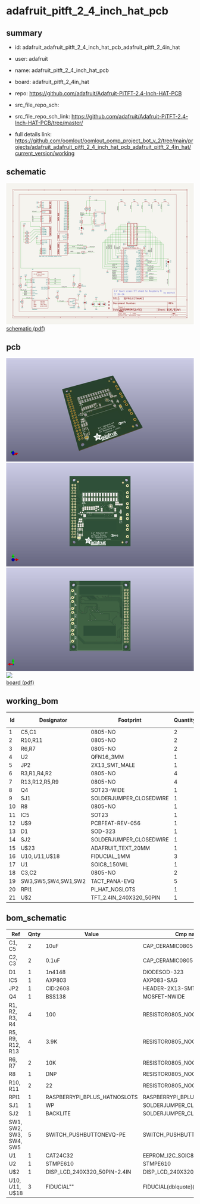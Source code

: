 # adafruit_pitft_2_4_inch_hat_pcb
 
## summary 
* id: adafruit_adafruit_pitft_2_4_inch_hat_pcb_adafruit_pitft_2_4in_hat
* user: adafruit
* name: adafruit_pitft_2_4_inch_hat_pcb
* board: adafruit_pitft_2_4in_hat
* repo: https://github.com/adafruit/Adafruit-PiTFT-2.4-Inch-HAT-PCB



* src_file_repo_sch: 
* src_file_repo_sch_link: https://github.com/adafruit/Adafruit-PiTFT-2.4-Inch-HAT-PCB/tree/master/
* full details link: https://github.com/oomlout/oomlout_oomp_project_bot_v_2/tree/main/projects/adafruit_adafruit_pitft_2_4_inch_hat_pcb_adafruit_pitft_2_4in_hat/current_version/working  

## schematic  
![](working_schematic_600.png)  
[schematic (pdf)](working_schematic.pdf)  

## pcb  
![](working_3d_600.png) 
![](working_3d_front_600.png)  
![](working_3d_back_600.png)  
![](working_600.png)  
[board (pdf)](working.pdf)  

## working_bom
| Id | Designator | Footprint | Quantity | Designation | Supplier and ref |  | None | 
| --- | --- | --- | --- | --- | --- | --- | --- | 
| 1 | C5,C1 | 0805-NO | 2 | 10uF |  |  | [''] | 
| 2 | R10,R11 | 0805-NO | 2 | 22 |  |  | [''] | 
| 3 | R6,R7 | 0805-NO | 2 | 10K |  |  | [''] | 
| 4 | U2 | QFN16_3MM | 1 | STMPE610 |  |  | [''] | 
| 5 | JP2 | 2X13_SMT_MALE | 1 | CID:2608 |  |  | [''] | 
| 6 | R3,R1,R4,R2 | 0805-NO | 4 | 100 |  |  | [''] | 
| 7 | R13,R12,R5,R9 | 0805-NO | 4 | 3.9K |  |  | [''] | 
| 8 | Q4 | SOT23-WIDE | 1 | BSS138 |  |  | [''] | 
| 9 | SJ1 | SOLDERJUMPER_CLOSEDWIRE | 1 | WP |  |  | [''] | 
| 10 | R8 | 0805-NO | 1 | DNP |  |  | [''] | 
| 11 | IC5 | SOT23 | 1 | AXP803 |  |  | [''] | 
| 12 | U$9 | PCBFEAT-REV-056 | 1 |  |  |  | [''] | 
| 13 | D1 | SOD-323 | 1 | 1n4148 |  |  | [''] | 
| 14 | SJ2 | SOLDERJUMPER_CLOSEDWIRE | 1 | BACKLITE |  |  | [''] | 
| 15 | U$23 | ADAFRUIT_TEXT_20MM | 1 |  |  |  | [''] | 
| 16 | U$10,U$11,U$18 | FIDUCIAL_1MM | 3 | FIDUCIAL" |  |  | [''] | 
| 17 | U1 | SOIC8_150MIL | 1 | CAT24C32 |  |  | [''] | 
| 18 | C3,C2 | 0805-NO | 2 | 0.1uF |  |  | [''] | 
| 19 | SW3,SW5,SW4,SW1,SW2 | TACT_PANA-EVQ | 5 |  |  |  | [''] | 
| 20 | RPI1 | PI_HAT_NOSLOTS | 1 | RASPBERRYPI_BPLUS_HATNOSLOTS |  |  | [''] | 
| 21 | U$2 | TFT_2.4IN_240X320_50PIN | 1 | DISP_LCD_240X320_50PIN-2.4IN |  |  | [''] | 


## bom_schematic
| Ref | Qnty | Value | Cmp name | Footprint | Description | Vendor | DNP | 
| --- | --- | --- | --- | --- | --- | --- | --- | 
| C1, C5 | 2 | 10uF | CAP_CERAMIC0805-NOOUTLINE | working:0805-NO |  |  |  | 
| C2, C3 | 2 | 0.1uF | CAP_CERAMIC0805-NOOUTLINE | working:0805-NO |  |  |  | 
| D1 | 1 | 1n4148 | DIODESOD-323 | working:SOD-323 |  |  |  | 
| IC5 | 1 | AXP803 | AXP083-SAG | working:SOT23 |  |  |  | 
| JP2 | 1 | CID:2608 | HEADER-2X13-SMT | working:2X13_SMT_MALE |  |  |  | 
| Q4 | 1 | BSS138 | MOSFET-NWIDE | working:SOT23-WIDE |  |  |  | 
| R1, R2, R3, R4 | 4 | 100 | RESISTOR0805_NOOUTLINE | working:0805-NO |  |  |  | 
| R5, R9, R12, R13 | 4 | 3.9K | RESISTOR0805_NOOUTLINE | working:0805-NO |  |  |  | 
| R6, R7 | 2 | 10K | RESISTOR0805_NOOUTLINE | working:0805-NO |  |  |  | 
| R8 | 1 | DNP | RESISTOR0805_NOOUTLINE | working:0805-NO |  |  |  | 
| R10, R11 | 2 | 22 | RESISTOR0805_NOOUTLINE | working:0805-NO |  |  |  | 
| RPI1 | 1 | RASPBERRYPI_BPLUS_HATNOSLOTS | RASPBERRYPI_BPLUS_HATNOSLOTS | working:PI_HAT_NOSLOTS |  |  |  | 
| SJ1 | 1 | WP | SOLDERJUMPER_CLOSED | working:SOLDERJUMPER_CLOSEDWIRE |  |  |  | 
| SJ2 | 1 | BACKLITE | SOLDERJUMPER_CLOSED | working:SOLDERJUMPER_CLOSEDWIRE |  |  |  | 
| SW1, SW2, SW3, SW4, SW5 | 5 | SWITCH_PUSHBUTTONEVQ-PE | SWITCH_PUSHBUTTONEVQ-PE | working:TACT_PANA-EVQ |  |  |  | 
| U1 | 1 | CAT24C32 | EEPROM_I2C_SOIC8_GENERIC | working:SOIC8_150MIL |  |  |  | 
| U2 | 1 | STMPE610 | STMPE610 | working:QFN16_3MM |  |  |  | 
| U$2 | 1 | DISP_LCD_240X320_50PIN-2.4IN | DISP_LCD_240X320_50PIN-2.4IN | working:TFT_2.4IN_240X320_50PIN |  |  |  | 
| U$10, U$11, U$18 | 3 | FIDUCIAL"" | FIDUCIAL{dblquote}{dblquote} | working:FIDUCIAL_1MM |  |  |  | 




